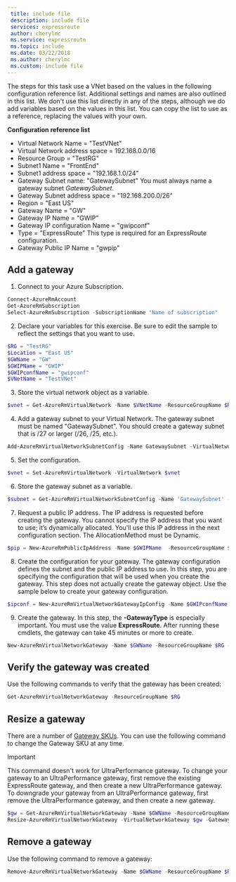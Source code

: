 ```yaml
---
 title: include file
 description: include file
 services: expressroute
 author: cherylmc
 ms.service: expressroute
 ms.topic: include
 ms.date: 03/22/2018
 ms.author: cherylmc
 ms.custom: include file
---
```

The steps for this task use a VNet based on the values in the following configuration reference list. Additional settings and names are also outlined in this list. We don't use this list directly in any of the steps, although we do add variables based on the values in this list. You can copy the list to use as a reference, replacing the values with your own.

**Configuration reference list**

* Virtual Network Name = "TestVNet"
* Virtual Network address space = 192.168.0.0/16
* Resource Group = "TestRG"
* Subnet1 Name = "FrontEnd" 
* Subnet1 address space = "192.168.1.0/24"
* Gateway Subnet name: "GatewaySubnet" You must always name a gateway subnet *GatewaySubnet*.
* Gateway Subnet address space = "192.168.200.0/26"
* Region = "East US"
* Gateway Name = "GW"
* Gateway IP Name = "GWIP"
* Gateway IP configuration Name = "gwipconf"
* Type = "ExpressRoute" This type is required for an ExpressRoute configuration.
* Gateway Public IP Name = "gwpip"

## Add a gateway
1. Connect to your Azure Subscription.

  ```powershell 
  Connect-AzureRmAccount
  Get-AzureRmSubscription 
  Select-AzureRmSubscription -SubscriptionName "Name of subscription"
  ```
2. Declare your variables for this exercise. Be sure to edit the sample to reflect the settings that you want to use.

  ```powershell 
  $RG = "TestRG"
  $Location = "East US"
  $GWName = "GW"
  $GWIPName = "GWIP"
  $GWIPconfName = "gwipconf"
  $VNetName = "TestVNet"
  ```
3. Store the virtual network object as a variable.

  ```powershell
  $vnet = Get-AzureRmVirtualNetwork -Name $VNetName -ResourceGroupName $RG
  ```
4. Add a gateway subnet to your Virtual Network. The gateway subnet must be named "GatewaySubnet". You should create a gateway subnet that is /27 or larger (/26, /25, etc.).

  ```powershell
  Add-AzureRmVirtualNetworkSubnetConfig -Name GatewaySubnet -VirtualNetwork $vnet -AddressPrefix 192.168.200.0/26
  ```
5. Set the configuration.

  ```powershell
  $vnet = Set-AzureRmVirtualNetwork -VirtualNetwork $vnet
  ```
6. Store the gateway subnet as a variable.

  ```powershell
  $subnet = Get-AzureRmVirtualNetworkSubnetConfig -Name 'GatewaySubnet' -VirtualNetwork $vnet
  ```
7. Request a public IP address. The IP address is requested before creating the gateway. You cannot specify the IP address that you want to use; it’s dynamically allocated. You'll use this IP address in the next configuration section. The AllocationMethod must be Dynamic.

  ```powershell
  $pip = New-AzureRmPublicIpAddress -Name $GWIPName  -ResourceGroupName $RG -Location $Location -AllocationMethod Dynamic
  ```
8. Create the configuration for your gateway. The gateway configuration defines the subnet and the public IP address to use. In this step, you are specifying the configuration that will be used when you create the gateway. This step does not actually create the gateway object. Use the sample below to create your gateway configuration.

  ```powershell
  $ipconf = New-AzureRmVirtualNetworkGatewayIpConfig -Name $GWIPconfName -Subnet $subnet -PublicIpAddress $pip
  ```
9. Create the gateway. In this step, the **-GatewayType** is especially important. You must use the value **ExpressRoute**. After running these cmdlets, the gateway can take 45 minutes or more to create.

  ```powershell
  New-AzureRmVirtualNetworkGateway -Name $GWName -ResourceGroupName $RG -Location $Location -IpConfigurations $ipconf -GatewayType Expressroute -GatewaySku Standard
  ```

## Verify the gateway was created
Use the following commands to verify that the gateway has been created:

```powershell
Get-AzureRmVirtualNetworkGateway -ResourceGroupName $RG
```

## Resize a gateway
There are a number of [Gateway SKUs](../articles/expressroute/expressroute-about-virtual-network-gateways.md). You can use the following command to change the Gateway SKU at any time.

> [!IMPORTANT]
> This command doesn't work for UltraPerformance gateway. To change your gateway to an UltraPerformance gateway, first remove the existing ExpressRoute gateway, and then create a new UltraPerformance gateway. To downgrade your gateway from an UltraPerformance gateway, first remove the UltraPerformance gateway, and then create a new gateway.
> 
> 

```powershell
$gw = Get-AzureRmVirtualNetworkGateway -Name $GWName -ResourceGroupName $RG
Resize-AzureRmVirtualNetworkGateway -VirtualNetworkGateway $gw -GatewaySku HighPerformance
```

## Remove a gateway
Use the following command to remove a gateway:

```powershell
Remove-AzureRmVirtualNetworkGateway -Name $GWName -ResourceGroupName $RG
```
